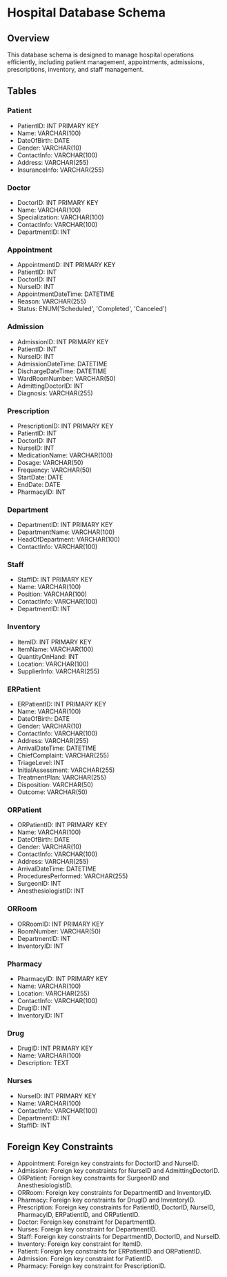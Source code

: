 # Hospital Database Schema

## Overview
This database schema is designed to manage hospital operations efficiently, including patient management, appointments, admissions, prescriptions, inventory, and staff management.

## Tables

### Patient
- PatientID: INT PRIMARY KEY
- Name: VARCHAR(100)
- DateOfBirth: DATE
- Gender: VARCHAR(10)
- ContactInfo: VARCHAR(100)
- Address: VARCHAR(255)
- InsuranceInfo: VARCHAR(255)

### Doctor
- DoctorID: INT PRIMARY KEY
- Name: VARCHAR(100)
- Specialization: VARCHAR(100)
- ContactInfo: VARCHAR(100)
- DepartmentID: INT

### Appointment
- AppointmentID: INT PRIMARY KEY
- PatientID: INT
- DoctorID: INT
- NurseID: INT
- AppointmentDateTime: DATETIME
- Reason: VARCHAR(255)
- Status: ENUM('Scheduled', 'Completed', 'Canceled')

### Admission
- AdmissionID: INT PRIMARY KEY
- PatientID: INT
- NurseID: INT
- AdmissionDateTime: DATETIME
- DischargeDateTime: DATETIME
- WardRoomNumber: VARCHAR(50)
- AdmittingDoctorID: INT
- Diagnosis: VARCHAR(255)

### Prescription
- PrescriptionID: INT PRIMARY KEY
- PatientID: INT
- DoctorID: INT
- NurseID: INT
- MedicationName: VARCHAR(100)
- Dosage: VARCHAR(50)
- Frequency: VARCHAR(50)
- StartDate: DATE
- EndDate: DATE
- PharmacyID: INT

### Department
- DepartmentID: INT PRIMARY KEY
- DepartmentName: VARCHAR(100)
- HeadOfDepartment: VARCHAR(100)
- ContactInfo: VARCHAR(100)

### Staff
- StaffID: INT PRIMARY KEY
- Name: VARCHAR(100)
- Position: VARCHAR(100)
- ContactInfo: VARCHAR(100)
- DepartmentID: INT

### Inventory
- ItemID: INT PRIMARY KEY
- ItemName: VARCHAR(100)
- QuantityOnHand: INT
- Location: VARCHAR(100)
- SupplierInfo: VARCHAR(255)

### ERPatient
- ERPatientID: INT PRIMARY KEY
- Name: VARCHAR(100)
- DateOfBirth: DATE
- Gender: VARCHAR(10)
- ContactInfo: VARCHAR(100)
- Address: VARCHAR(255)
- ArrivalDateTime: DATETIME
- ChiefComplaint: VARCHAR(255)
- TriageLevel: INT
- InitialAssessment: VARCHAR(255)
- TreatmentPlan: VARCHAR(255)
- Disposition: VARCHAR(50)
- Outcome: VARCHAR(50)

### ORPatient
- ORPatientID: INT PRIMARY KEY
- Name: VARCHAR(100)
- DateOfBirth: DATE
- Gender: VARCHAR(10)
- ContactInfo: VARCHAR(100)
- Address: VARCHAR(255)
- ArrivalDateTime: DATETIME
- ProceduresPerformed: VARCHAR(255)
- SurgeonID: INT
- AnesthesiologistID: INT

### ORRoom
- ORRoomID: INT PRIMARY KEY
- RoomNumber: VARCHAR(50)
- DepartmentID: INT
- InventoryID: INT

### Pharmacy
- PharmacyID: INT PRIMARY KEY
- Name: VARCHAR(100)
- Location: VARCHAR(255)
- ContactInfo: VARCHAR(100)
- DrugID: INT
- InventoryID: INT

### Drug
- DrugID: INT PRIMARY KEY
- Name: VARCHAR(100)
- Description: TEXT

### Nurses
- NurseID: INT PRIMARY KEY
- Name: VARCHAR(100)
- ContactInfo: VARCHAR(100)
- DepartmentID: INT
- StaffID: INT

## Foreign Key Constraints
- Appointment: Foreign key constraints for DoctorID and NurseID.
- Admission: Foreign key constraints for NurseID and AdmittingDoctorID.
- ORPatient: Foreign key constraints for SurgeonID and AnesthesiologistID.
- ORRoom: Foreign key constraints for DepartmentID and InventoryID.
- Pharmacy: Foreign key constraints for DrugID and InventoryID.
- Prescription: Foreign key constraints for PatientID, DoctorID, NurseID, PharmacyID, ERPatientID, and ORPatientID.
- Doctor: Foreign key constraint for DepartmentID.
- Nurses: Foreign key constraint for DepartmentID.
- Staff: Foreign key constraints for DepartmentID, DoctorID, and NurseID.
- Inventory: Foreign key constraint for ItemID.
- Patient: Foreign key constraints for ERPatientID and ORPatientID.
- Admission: Foreign key constraint for PatientID.
- Pharmacy: Foreign key constraint for PrescriptionID.

